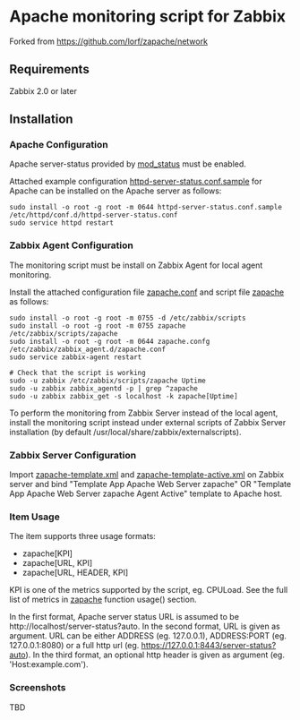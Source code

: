 # Apache monitoring script for Zabbix

Forked from https://github.com/lorf/zapache/network

## Requirements

Zabbix 2.0 or later

## Installation 

### Apache Configuration

Apache server-status provided by [mod_status](https://httpd.apache.org/docs/2.2/mod/mod_status.html) must be enabled.

Attached example configuration [httpd-server-status.conf.sample](httpd-server-status.conf.sample) for Apache can be installed on the Apache server as follows:

```
sudo install -o root -g root -m 0644 httpd-server-status.conf.sample /etc/httpd/conf.d/httpd-server-status.conf
sudo service httpd restart
```

### Zabbix Agent Configuration

The monitoring script must be install on Zabbix Agent for local agent monitoring.

Install the attached configuration file [zapache.conf](zapache.conf) and script file [zapache](zapache) as follows:

```
sudo install -o root -g root -m 0755 -d /etc/zabbix/scripts
sudo install -o root -g root -m 0755 zapache /etc/zabbix/scripts/zapache
sudo install -o root -g root -m 0644 zapache.confg /etc/zabbix/zabbix_agent.d/zapache.conf
sudo service zabbix-agent restart

# Check that the script is working
sudo -u zabbix /etc/zabbix/scripts/zapache Uptime
sudo -u zabbix zabbix_agentd -p | grep ^zapache
sudo -u zabbix zabbix_get -s localhost -k zapache[Uptime]
```

To perform the monitoring from Zabbix Server instead of the local agent, install the monitoring script instead under 
external scripts of Zabbix Server installation (by default /usr/local/share/zabbix/externalscripts).

### Zabbix Server Configuration

Import [zapache-template.xml](zapache-template.xml) and [zapache-template-active.xml](zapache-template-active.xml) on Zabbix server
and bind "Template App Apache Web Server zapache" OR "Template App Apache Web Server zapache Agent Active" template to Apache host.

### Item Usage

The item supports three usage formats:

- zapache[KPI]
- zapache[URL, KPI]
- zapache[URL, HEADER, KPI]

KPI is one of the metrics supported by the script, eg. CPULoad. See the full list of metrics in [zapache](zapache) function usage() section.

In the first format, Apache server status URL is assumed to be http://localhost/server-status?auto.
In the second format, URL is given as argument. URL can be either ADDRESS (eg. 127.0.0.1), ADDRESS:PORT (eg. 127.0.0.1:8080) or a full http url (eg. https://127.0.0.1:8443/server-status?auto).
In the third format, an optional http header is given as argument (eg. 'Host:example.com').

### Screenshots

TBD

